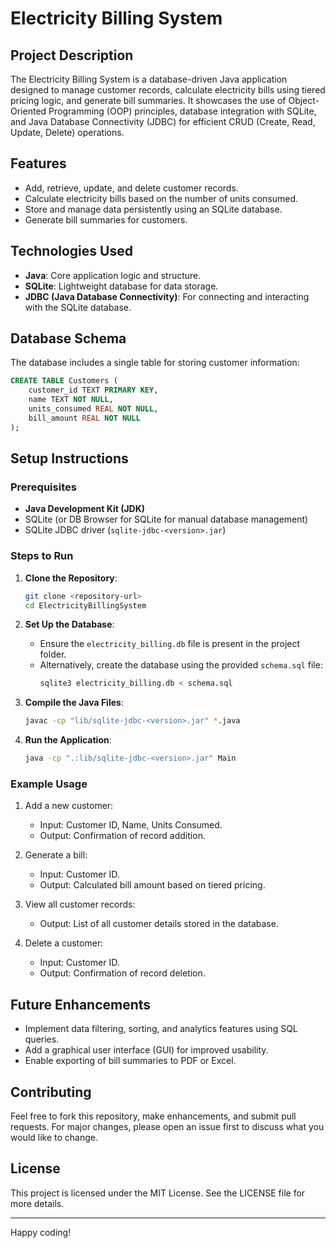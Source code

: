 # Electricity Billing System

## Project Description
The Electricity Billing System is a database-driven Java application designed to manage customer records, calculate electricity bills using tiered pricing logic, and generate bill summaries. It showcases the use of Object-Oriented Programming (OOP) principles, database integration with SQLite, and Java Database Connectivity (JDBC) for efficient CRUD (Create, Read, Update, Delete) operations.

## Features
- Add, retrieve, update, and delete customer records.
- Calculate electricity bills based on the number of units consumed.
- Store and manage data persistently using an SQLite database.
- Generate bill summaries for customers.

## Technologies Used
- **Java**: Core application logic and structure.
- **SQLite**: Lightweight database for data storage.
- **JDBC (Java Database Connectivity)**: For connecting and interacting with the SQLite database.

## Database Schema
The database includes a single table for storing customer information:
```sql
CREATE TABLE Customers (
    customer_id TEXT PRIMARY KEY,
    name TEXT NOT NULL,
    units_consumed REAL NOT NULL,
    bill_amount REAL NOT NULL
);
```

## Setup Instructions

### Prerequisites
- **Java Development Kit (JDK)**
- SQLite (or DB Browser for SQLite for manual database management)
- SQLite JDBC driver (`sqlite-jdbc-<version>.jar`)

### Steps to Run
1. **Clone the Repository**:
   ```bash
   git clone <repository-url>
   cd ElectricityBillingSystem
   ```

2. **Set Up the Database**:
   - Ensure the `electricity_billing.db` file is present in the project folder.
   - Alternatively, create the database using the provided `schema.sql` file:
     ```bash
     sqlite3 electricity_billing.db < schema.sql
     ```

3. **Compile the Java Files**:
   ```bash
   javac -cp "lib/sqlite-jdbc-<version>.jar" *.java
   ```

4. **Run the Application**:
   ```bash
   java -cp ".:lib/sqlite-jdbc-<version>.jar" Main
   ```

### Example Usage
1. Add a new customer:
   - Input: Customer ID, Name, Units Consumed.
   - Output: Confirmation of record addition.

2. Generate a bill:
   - Input: Customer ID.
   - Output: Calculated bill amount based on tiered pricing.

3. View all customer records:
   - Output: List of all customer details stored in the database.

4. Delete a customer:
   - Input: Customer ID.
   - Output: Confirmation of record deletion.

## Future Enhancements
- Implement data filtering, sorting, and analytics features using SQL queries.
- Add a graphical user interface (GUI) for improved usability.
- Enable exporting of bill summaries to PDF or Excel.

## Contributing
Feel free to fork this repository, make enhancements, and submit pull requests. For major changes, please open an issue first to discuss what you would like to change.

## License
This project is licensed under the MIT License. See the LICENSE file for more details.

---

Happy coding!

